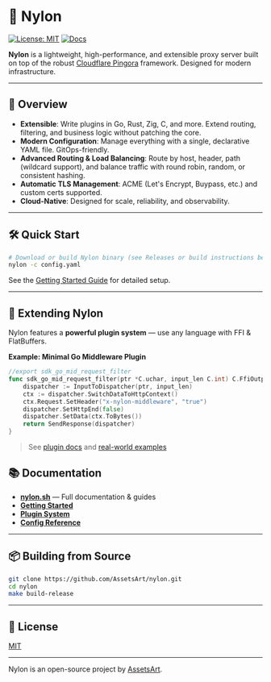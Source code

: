 # 🧬 Nylon

[![License: MIT](https://img.shields.io/badge/license-MIT-green.svg)](LICENSE)
[![Docs](https://img.shields.io/badge/docs-online-blue)](https://nylon.sh/)

**Nylon** is a lightweight, high-performance, and extensible proxy server built on top of the robust [Cloudflare Pingora](https://blog.cloudflare.com/introducing-pingora/) framework. Designed for modern infrastructure.

---

## 🚀 Overview

- **Extensible**: Write plugins in Go, Rust, Zig, C, and more. Extend routing, filtering, and business logic without patching the core.
- **Modern Configuration**: Manage everything with a single, declarative YAML file. GitOps-friendly.
- **Advanced Routing & Load Balancing**: Route by host, header, path (wildcard support), and balance traffic with round robin, random, or consistent hashing.
- **Automatic TLS Management**: ACME (Let's Encrypt, Buypass, etc.) and custom certs supported.
- **Cloud-Native**: Designed for scale, reliability, and observability.

---

## 🛠️ Quick Start

```sh
# Download or build Nylon binary (see Releases or build instructions below)
nylon -c config.yaml
````

See the [Getting Started Guide](https://nylon.sh/getting-started/installation) for detailed setup.

---

## 🧩 Extending Nylon

Nylon features a **powerful plugin system** — use any language with FFI & FlatBuffers.

**Example: Minimal Go Middleware Plugin**

```go
//export sdk_go_mid_request_filter
func sdk_go_mid_request_filter(ptr *C.uchar, input_len C.int) C.FfiOutput {
    dispatcher := InputToDispatcher(ptr, input_len)
    ctx := dispatcher.SwitchDataToHttpContext()
    ctx.Request.SetHeader("x-nylon-middleware", "true")
    dispatcher.SetHttpEnd(false)
    dispatcher.SetData(ctx.ToBytes())
    return SendResponse(dispatcher)
}
```

> See [plugin docs](https://nylon.sh/plugin-system/go) and [real-world examples](https://github.com/AssetsArt/nylon/tree/main/examples/go)

## 📚 Documentation

* **[nylon.sh](https://nylon.sh/)** — Full documentation & guides
* **[Getting Started](https://nylon.sh/getting-started/installation)**
* **[Plugin System](https://nylon.sh/plugin-system)**
* **[Config Reference](https://nylon.sh/config-reference)**

---

## 📦 Building from Source

```sh
git clone https://github.com/AssetsArt/nylon.git
cd nylon
make build-release
```

---

## 📝 License

[MIT](LICENSE)

---

Nylon is an open-source project by [AssetsArt](https://github.com/AssetsArt).
